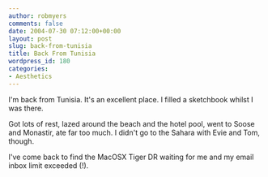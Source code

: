 ```yaml
---
author: robmyers
comments: false
date: 2004-07-30 07:12:00+00:00
layout: post
slug: back-from-tunisia
title: Back From Tunisia
wordpress_id: 180
categories:
- Aesthetics
---
```


  
I'm back from Tunisia. It's an excellent place. I filled a sketchbook whilst I was there.  
  
Got lots of rest, lazed around the beach and the hotel pool, went to Soose and Monastir, ate far too much. I didn't go to the Sahara with Evie and Tom, though.   
  
I've come back to find the MacOSX Tiger DR waiting for me and my email inbox limit exceeded (!).

  


